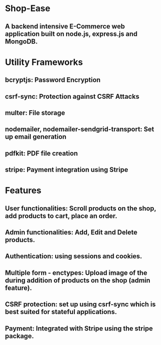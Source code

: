 # Shop-Ease
## A backend intensive E-Commerce web application built on node.js, express.js and MongoDB.

# Utility Frameworks
## bcryptjs: Password Encryption
## csrf-sync: Protection against CSRF Attacks
## multer: File storage
## nodemailer, nodemailer-sendgrid-transport: Set up email generation
## pdfkit: PDF file creation
## stripe: Payment integration using Stripe

# Features
## User functionalities: Scroll products on the shop, add products to cart, place an order.
## Admin functionalities: Add, Edit and Delete products.
## Authentication: using sessions and cookies.
## Multiple form - enctypes: Upload image of the during addition of products on the shop (admin feature).
## CSRF protection: set up using csrf-sync which is best suited for stateful applications.
## Payment: Integrated with Stripe using the stripe package.

